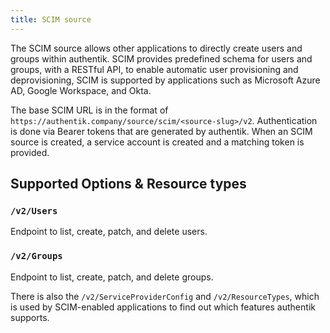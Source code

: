```yaml
---
title: SCIM source
---
```


The SCIM source allows other applications to directly create users and groups within authentik. SCIM provides predefined schema for users and groups, with a RESTful API, to enable automatic user provisioning and deprovisioning, SCIM is supported by applications such as Microsoft Azure AD, Google Workspace, and Okta.

The base SCIM URL is in the format of `https://authentik.company/source/scim/<source-slug>/v2`. Authentication is done via Bearer tokens that are generated by authentik. When an SCIM source is created, a service account is created and a matching token is provided.

## Supported Options & Resource types

### `/v2/Users`

Endpoint to list, create, patch, and delete users.

### `/v2/Groups`

Endpoint to list, create, patch, and delete groups.

There is also the `/v2/ServiceProviderConfig` and `/v2/ResourceTypes`, which is used by SCIM-enabled applications to find out which features authentik supports.
